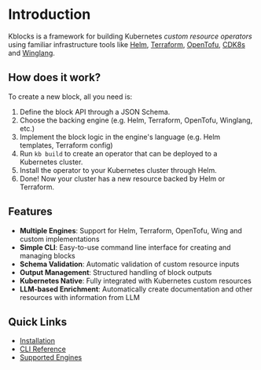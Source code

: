 # Introduction

Kblocks is a framework for building Kubernetes *custom resource operators* using familiar
infrastructure tools like [Helm](https://helm.sh/), [Terraform](https://www.terraform.io/),
[OpenTofu](https://opentofu.org/), [CDK8s](https://cdk8s.io/) and [Winglang](https://winglang.io/).

## How does it work?

To create a new block, all you need is:

1. Define the block API through a JSON Schema.
2. Choose the backing engine (e.g. Helm, Terraform, OpenTofu, Winglang, etc.)
3. Implement the block logic in the engine's language (e.g. Helm templates, Terraform config)
4. Run `kb build` to create an operator that can be deployed to a Kubernetes cluster.
5. Install the operator to your Kubernetes cluster through Helm.
6. Done! Now your cluster has a new resource backed by Helm or Terraform.

## Features

- **Multiple Engines**: Support for Helm, Terraform, OpenTofu, Wing and custom implementations
- **Simple CLI**: Easy-to-use command line interface for creating and managing blocks
- **Schema Validation**: Automatic validation of custom resource inputs
- **Output Management**: Structured handling of block outputs
- **Kubernetes Native**: Fully integrated with Kubernetes custom resources
- **LLM-based Enrichment**: Automatically create documentation and other resources with information from LLM

## Quick Links

- [Installation](guide/installation.md)
- [CLI Reference](cli/index.md)
- [Supported Engines](engines/index.md) 
